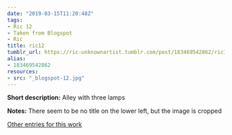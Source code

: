 ```yaml
---
date: "2019-03-15T11:20:48Z"
tags:
- Ric 12
- Taken from Blogspot
- Ric
title: ric12
tumblr_url: https://ric-unknownartist.tumblr.com/post/183469542862/ric12
alias:
- 183469542862
resources:
- src: "_blogspot-12.jpg"
---
```


**Short description:** Alley with three lamps

**Notes:** There seem to be no title on the lower left, but the image is cropped

[Other entries for this work](/tags/Ric-12)
